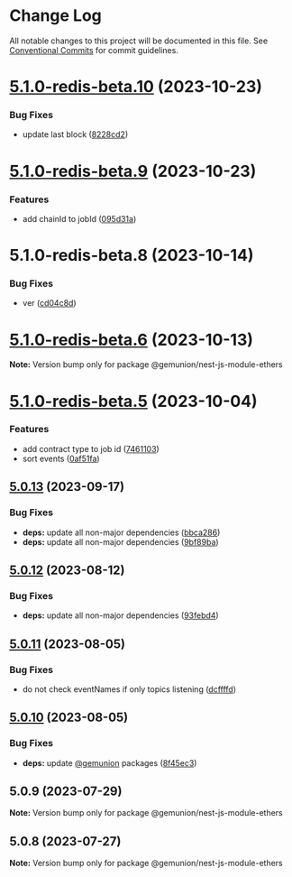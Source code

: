 # Change Log

All notable changes to this project will be documented in this file.
See [Conventional Commits](https://conventionalcommits.org) for commit guidelines.

# [5.1.0-redis-beta.10](https://github.com/gemunion/ethers-packages/compare/@gemunion/nest-js-module-ethers@5.1.0-redis-beta.9...@gemunion/nest-js-module-ethers@5.1.0-redis-beta.10) (2023-10-23)

### Bug Fixes

- update last block ([8228cd2](https://github.com/gemunion/ethers-packages/commit/8228cd2ba8e59662344244bcbdedc3ccac2bb4b9))

# [5.1.0-redis-beta.9](https://github.com/gemunion/ethers-packages/compare/@gemunion/nest-js-module-ethers@5.1.0-redis-beta.8...@gemunion/nest-js-module-ethers@5.1.0-redis-beta.9) (2023-10-23)

### Features

- add chainId to jobId ([095d31a](https://github.com/gemunion/ethers-packages/commit/095d31a74b8b991950555350fe8914fab46380d4))

# 5.1.0-redis-beta.8 (2023-10-14)

### Bug Fixes

- ver ([cd04c8d](https://github.com/gemunion/ethers-packages/commit/cd04c8d15286832a76635e85cd8362db3368a62e))

# [5.1.0-redis-beta.6](https://github.com/gemunion/ethers-packages/compare/@gemunion/nest-js-module-ethers@5.1.0-redis-beta.5...@gemunion/nest-js-module-ethers@5.1.0-redis-beta.6) (2023-10-13)

**Note:** Version bump only for package @gemunion/nest-js-module-ethers

# [5.1.0-redis-beta.5](https://github.com/gemunion/ethers-packages/compare/@gemunion/nest-js-module-ethers@5.1.0-redis-beta.4...@gemunion/nest-js-module-ethers@5.1.0-redis-beta.5) (2023-10-04)

### Features

- add contract type to job id ([7461103](https://github.com/gemunion/ethers-packages/commit/746110347972ecab00df7d3bc6e7a2ac69bb5a6e))
- sort events ([0af51fa](https://github.com/gemunion/ethers-packages/commit/0af51fa073454f00a3afc8b58a3013d5799e099a))

## [5.0.13](https://github.com/gemunion/ethers-packages/compare/@gemunion/nest-js-module-ethers@5.0.12...@gemunion/nest-js-module-ethers@5.0.13) (2023-09-17)

### Bug Fixes

- **deps:** update all non-major dependencies ([bbca286](https://github.com/gemunion/ethers-packages/commit/bbca2860535a0259033139f3f49322bb19b773d2))
- **deps:** update all non-major dependencies ([9bf89ba](https://github.com/gemunion/ethers-packages/commit/9bf89ba7ba043bc6ac6214b5a64b7235565d644f))

## [5.0.12](https://github.com/gemunion/ethers-packages/compare/@gemunion/nest-js-module-ethers@5.0.11...@gemunion/nest-js-module-ethers@5.0.12) (2023-08-12)

### Bug Fixes

- **deps:** update all non-major dependencies ([93febd4](https://github.com/gemunion/ethers-packages/commit/93febd463a146c1aa2ad0909bd7ad0ea47e024c3))

## [5.0.11](https://github.com/gemunion/ethers-packages/compare/@gemunion/nest-js-module-ethers@5.0.10...@gemunion/nest-js-module-ethers@5.0.11) (2023-08-05)

### Bug Fixes

- do not check eventNames if only topics listening ([dcffffd](https://github.com/gemunion/ethers-packages/commit/dcffffd8fa9ab6ad6da4af68388416fed444f882))

## [5.0.10](https://github.com/gemunion/ethers-packages/compare/@gemunion/nest-js-module-ethers@5.0.9...@gemunion/nest-js-module-ethers@5.0.10) (2023-08-05)

### Bug Fixes

- **deps:** update [@gemunion](https://github.com/gemunion) packages ([8f45ec3](https://github.com/gemunion/ethers-packages/commit/8f45ec35ef82653b3258b24544b035aca7a221bf))

## 5.0.9 (2023-07-29)

**Note:** Version bump only for package @gemunion/nest-js-module-ethers

## 5.0.8 (2023-07-27)

**Note:** Version bump only for package @gemunion/nest-js-module-ethers
